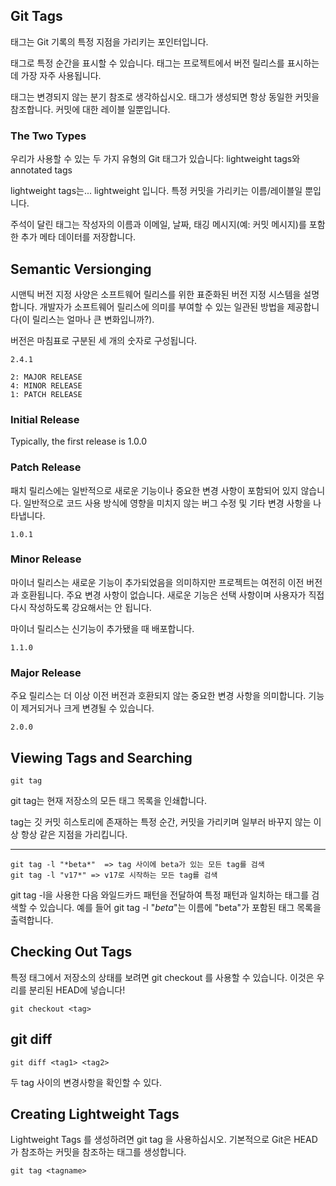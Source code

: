 ## Git Tags 
태그는 Git 기록의 특정 지점을 가리키는 포인터입니다.

태그로 특정 순간을 표시할 수 있습니다. 태그는 프로젝트에서 버전 릴리스를 표시하는 데 가장 자주 사용됩니다.

태그는 변경되지 않는 분기 참조로 생각하십시오. 태그가 생성되면 항상 동일한 커밋을 참조합니다. 커밋에 대한 레이블 일뿐입니다.

### The Two Types
우리가 사용할 수 있는 두 가지 유형의 Git 태그가 있습니다: lightweight tags와 annotated tags

lightweight tags는... lightweight 입니다. 특정 커밋을 가리키는 이름/레이블일 뿐입니다.

주석이 달린 태그는 작성자의 이름과 이메일, 날짜, 태깅 메시지(예: 커밋 메시지)를 포함한 추가 메타 데이터를 저장합니다.


## Semantic Versionging 
시맨틱 버전 지정 사양은 소프트웨어 릴리스를 위한 표준화된 버전 지정 시스템을 설명합니다. 개발자가 소프트웨어 릴리스에 의미를 부여할 수 있는 일관된 방법을 제공합니다(이 릴리스는 얼마나 큰 변화입니까?).

버전은 마침표로 구분된 세 개의 숫자로 구성됩니다.

```
2.4.1 

2: MAJOR RELEASE
4: MINOR RELEASE
1: PATCH RELEASE
```

### Initial Release
Typically, the first release is 1.0.0

### Patch Release
패치 릴리스에는 일반적으로 새로운 기능이나 중요한 변경 사항이 포함되어 있지 않습니다. 일반적으로 코드 사용 방식에 영향을 미치지 않는 버그 수정 및 기타 변경 사항을 나타냅니다. 

```
1.0.1
```

### Minor Release
마이너 릴리스는 새로운 기능이 추가되었음을 의미하지만 프로젝트는 여전히 이전 버전과 호환됩니다. 주요 변경 사항이 없습니다. 새로운 기능은 선택 사항이며 사용자가 직접 다시 작성하도록 강요해서는 안 됩니다.

마이너 릴리스는 신기능이 추가됐을 때 배포합니다.

```
1.1.0
```

### Major Release
주요 릴리스는 더 이상 이전 버전과 호환되지 않는 중요한 변경 사항을 의미합니다. 기능이 제거되거나 크게 변경될 수 있습니다.

```
2.0.0
```

## Viewing Tags and Searching
```
git tag
```
git tag는 현재 저장소의 모든 태그 목록을 인쇄합니다.

tag는 깃 커밋 히스토리에 존재하는 특정 순간, 커밋을 가리키며 일부러 바꾸지 않는 이상 항상 같은 지점을 가리킵니다.

***
```
git tag -l "*beta*"  => tag 사이에 beta가 있는 모든 tag를 검색
git tag -l "v17*" => v17로 시작하는 모든 tag를 검색 
```
git tag -l을 사용한 다음 와일드카드 패턴을 전달하여 특정 패턴과 일치하는 태그를 검색할 수 있습니다. 예를 들어 git tag -l "*beta*"는 이름에 "beta"가 포함된 태그 목록을 출력합니다.

## Checking Out Tags 
특정 태그에서 저장소의 상태를 보려면 git checkout <tag>를 사용할 수 있습니다. 이것은 우리를 분리된 HEAD에 넣습니다!

```
git checkout <tag>
```

## git diff 

```
git diff <tag1> <tag2>
```

두 tag 사이의 변경사항을 확인할 수 있다. 

## Creating Lightweight Tags 
Lightweight Tags 를 생성하려면 git tag <tagname>을 사용하십시오. 기본적으로 Git은 HEAD가 참조하는 커밋을 참조하는 태그를 생성합니다.

```
git tag <tagname>
```